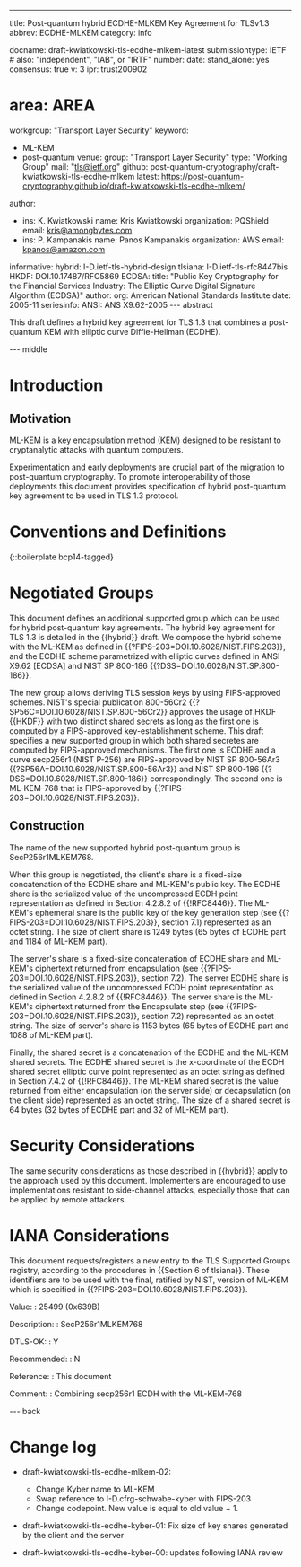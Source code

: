 ---
title: Post-quantum hybrid ECDHE-MLKEM Key Agreement for TLSv1.3
abbrev: ECDHE-MLKEM
category: info

docname: draft-kwiatkowski-tls-ecdhe-mlkem-latest
submissiontype: IETF  # also: "independent", "IAB", or "IRTF"
number:
date:
stand_alone: yes
consensus: true
v: 3
ipr: trust200902
# area: AREA
workgroup: "Transport Layer Security"
keyword:
 - ML-KEM
 - post-quantum
venue:
  group: "Transport Layer Security"
  type: "Working Group"
  mail: "tls@ietf.org"
  github: post-quantum-cryptography/draft-kwiatkowski-tls-ecdhe-mlkem
  latest: https://post-quantum-cryptography.github.io/draft-kwiatkowski-tls-ecdhe-mlkem/

author:
  - ins: K. Kwiatkowski
    name: Kris Kwiatkowski
    organization: PQShield
    email: kris@amongbytes.com
  - ins: P. Kampanakis
    name: Panos Kampanakis
    organization: AWS
    email: kpanos@amazon.com

informative:
  hybrid: I-D.ietf-tls-hybrid-design
  tlsiana: I-D.ietf-tls-rfc8447bis
  HKDF: DOI.10.17487/RFC5869
  ECDSA:
       title: "Public Key Cryptography for the Financial Services Industry: The Elliptic Curve Digital Signature Algorithm (ECDSA)"
       author:
         org: American National Standards Institute
       date: 2005-11
       seriesinfo:
         ANSI: ANS X9.62-2005
--- abstract

This draft defines a hybrid key agreement for TLS 1.3 that combines
a post-quantum KEM with elliptic curve Diffie-Hellman (ECDHE).

--- middle

# Introduction

## Motivation
ML-KEM is a key encapsulation method (KEM) designed to be resistant to cryptanalytic attacks with quantum computers.

Experimentation and early deployments are crucial part of the migration to post-quantum cryptography. To promote interoperability of those deployments this document provides specification of hybrid post-quantum key agreement to be used in TLS 1.3 protocol.


# Conventions and Definitions

{::boilerplate bcp14-tagged}

# Negotiated Groups

This document defines an additional supported group which can be used for
hybrid post-quantum key agreements. The hybrid key agreement for TLS 1.3 is
detailed in the {{hybrid}} draft. We compose the hybrid scheme with the ML-KEM
as defined in {{?FIPS-203=DOI.10.6028/NIST.FIPS.203}}, and the ECDHE scheme parametrized with
elliptic curves defined in ANSI X9.62 [ECDSA] and NIST SP 800-186
{{?DSS=DOI.10.6028/NIST.SP.800-186}}.

The new group allows deriving TLS session keys by using FIPS-approved schemes.
NIST's special publication 800-56Cr2 {{?SP56C=DOI.10.6028/NIST.SP.800-56Cr2}}
approves the usage of HKDF {{HKDF}} with two distinct shared secrets as long as the first
one is computed by a FIPS-approved key-establishment scheme. This draft specifies
a new supported group in which both shared secretes are computed by FIPS-approved mechanisms.
The first one is ECDHE and a curve secp256r1 (NIST P-256) are FIPS-approved by NIST
SP 800-56Ar3 {{?SP56A=DOI.10.6028/NIST.SP.800-56Ar3}} and NIST SP 800-186
{{?DSS=DOI.10.6028/NIST.SP.800-186}} correspondingly. The second one is ML-KEM-768 that
is FIPS-approved by {{?FIPS-203=DOI.10.6028/NIST.FIPS.203}}.

## Construction

The name of the new supported hybrid post-quantum group is SecP256r1MLKEM768.

When this group is negotiated, the client's share is a fixed-size concatenation of
the ECDHE share and ML-KEM's public key. The ECDHE share is the serialized value of
the uncompressed ECDH point representation as defined in Section 4.2.8.2 of {{!RFC8446}}.
The ML-KEM's ephemeral share is the public key of the key generation step (see
{{?FIPS-203=DOI.10.6028/NIST.FIPS.203}}, section 7.1) represented as an octet string. The size
of client share is 1249 bytes (65 bytes of ECDHE part and 1184 of ML-KEM part).

The server's share is a fixed-size concatenation of ECDHE share and ML-KEM's ciphertext
returned from encapsulation (see {{?FIPS-203=DOI.10.6028/NIST.FIPS.203}}, section 7.2).
The server ECDHE share is the serialized value of the uncompressed ECDH point representation
as defined in Section 4.2.8.2 of {{!RFC8446}}. The server share is the ML-KEM's ciphertext
returned from the Encapsulate step (see {{?FIPS-203=DOI.10.6028/NIST.FIPS.203}}, section 7.2)
represented as an octet string. The size of server's share is 1153 bytes (65 bytes of ECDHE
part and 1088 of ML-KEM part).

Finally, the shared secret is a concatenation of the ECDHE and the ML-KEM
shared secrets. The ECDHE shared secret is the x-coordinate of the ECDH
shared secret elliptic curve point represented as an octet string as
defined in Section 7.4.2 of {{!RFC8446}}. The ML-KEM shared secret is the
value returned from either encapsulation (on the server side) or decapsulation
(on the client side) represented as an octet string. The size of a shared
secret is 64 bytes (32 bytes of ECDHE part and 32 of ML-KEM part).

# Security Considerations

The same security considerations as those described in {{hybrid}} apply to the approach used by this document.
Implementers are encouraged to use implementations resistant to side-channel attacks, especially those that can be applied by remote attackers.

# IANA Considerations

This document requests/registers a new entry to the TLS Supported Groups
 registry, according to the procedures in {{Section 6 of tlsiana}}. These identifiers are to be used with
 the final, ratified by NIST, version of ML-KEM which is specified in {{?FIPS-203=DOI.10.6028/NIST.FIPS.203}}.

 Value:
 : 25499 (0x639B)

 Description:
 : SecP256r1MLKEM768

 DTLS-OK:
 : Y

 Recommended:
 : N

 Reference:
 : This document

 Comment:
 : Combining secp256r1 ECDH with the ML-KEM-768

--- back

# Change log

* draft-kwiatkowski-tls-ecdhe-mlkem-02:
  * Change Kyber name to ML-KEM
  * Swap reference to I-D.cfrg-schwabe-kyber with FIPS-203
  * Change codepoint. New value is equal to old value + 1.

* draft-kwiatkowski-tls-ecdhe-kyber-01: Fix size of key shares generated by the client and the server

* draft-kwiatkowski-tls-ecdhe-kyber-00: updates following IANA review
